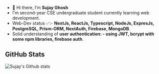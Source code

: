 - 👋 Hi there, I’m **Sujay Ghosh**
-    I'm  second-year CSE undergraduate student currently learning web development.
-   Web-Dev status ✅:- **NextJs, ReactJs, Typescript, NodeJs, ExpresJs, PostgreSQL, Prism-ORM, NextAuth, Firebase, MongoDB**.
-   Solid understanding of **user authentication: - using JWT, bcrypt with some npm libraries, firebase auth**.
 
##  GitHub Stats
![Sujay's Github stats](https://github-readme-stats.vercel.app/api?username=sujaycontributer&show_icons=true&theme=radical)
